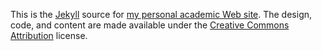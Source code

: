 This is the [Jekyll][] source for [my personal academic Web site][asampson]. The design, code, and content are made available under the [Creative Commons Attribution][cc-by] license.

[cc-by]: http://creativecommons.org/licenses/by/3.0/us/
[Jekyll]: http://jekyllrb.com
[asampson]: https://asneha213.github.io/
